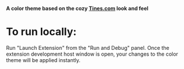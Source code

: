 **A color theme based on the cozy [Tines.com](https://tines.com) look and feel**

# To run locally:

Run "Launch Extension" from the "Run and Debug" panel. Once the extension development host window is open, your changes to the color theme will be applied instantly.